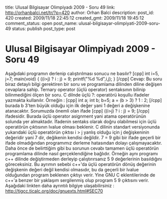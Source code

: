 title: Ulusal Bilgisayar Olimpiyadı 2009 - Soru 49
link: http://orhanbalci.net/tr/?p=420
author: Orhan Balci
description: 
post_id: 420
created: 2009/11/18 22:45:12
created_gmt: 2009/11/18 19:45:12
comment_status: open
post_name: ulusal-bilgisayar-olimpiyati-2009-soru-49
status: publish
post_type: post

# Ulusal Bilgisayar Olimpiyadı 2009 - Soru 49

Aşağıdaki programın derlenip calıştırılması sonucu ne basılır? [cpp] int i=5, j=7; main(void) { ((i>j) ? i : j) = 9; printf("%d %d",i,j); } [/cpp] Cevap: Bu soru biraz detaylı bilgi gerektiren bir soru ve programlama dilinden diline değişen cevaplara sahip. Ternary operator (üçlü operator) sentaksının bilinip bilinmediğini ölçen bir soru. C dilnde üçlü ?: operatörü koşullu ifadeler yazmakta kullanılır. Örneğin : [cpp] int a; int b; b=5; a = (b > 3) ? 1 : 2; [/cpp] burada b 3'ten büyük olduğu için ilk değer yani 1 değeri a değişkenine atanacaktır. Sorumuzda önemli olan ifade [cpp] ((i>j) ? i : j) = 9; [/cpp] ifadesidir. Burada üçlü operator asignment yani atama operatörünün solunda yer almaktadır. İfadenin sentaks olarak doğru olabilmesi için üçlü operatörün çıktısının lvalue olması beklenir. C dilinin standart versiyonunda yukarıdaki üçlü operatörün çıktısı i > j yanlış olduğu için j değişkeninin değeridir yani 7 dir, değikenin kendisi değildir. 7 = 9 gibi bir ifade geçerli bir ifade olmadığından programımız derleme hatasından dolayı çalışmayacaktır. Daha önce de belirttiğim gibi bu sorunun cevabı tamamen üçlü operatörün programlama dilinde nasıl gerçeklendiğine bağlıdır. Örneğin aynı programı c++ dilinde değiştirmeden derleyip çalıştırırsanız 5 9 değerlerinin basıldığını göreceksiniz. Bu ayrımın sebebi c++'da üçlü operatörün dönüş değerinin değişkenin değeri değil kendisi olmasıdır, bu da geçerli bir lvalue olduğundan program beklenen çıktıyı verir. Yine GNU C eklentilerinde de c++'a benzer bir yaklaşım sergilenmiş olup program 5 9 çıktısını verir. Aşağıdaki linkten daha ayrıntılı bilgiye ulaşabilirsiniz : [ http://tigcc.ticalc.org/doc/gnuexts.html#SEC70 ](http://tigcc.ticalc.org/doc/gnuexts.html#SEC70)